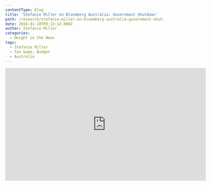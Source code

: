 ```yaml
---
contentType: blog
title: 'Stefanie Miller on Bloomberg Australia: Government Shutdown'
path: /research/stefanie-miller-on-bloomberg-australia-government-shutdown/
date: 2018-01-18T09:13:12.000Z
author: Stefanie Miller
categories:
  - Height in the News
tags:
  - Stefanie Miller
  - Tax &amp; Budget
  - Australia
---
```

<iframe src="https://www.youtube.com/embed/NU94hXuxvLA" width="640" height="360" frameborder="0" allowfullscreen="allowfullscreen"><span data-mce-type="bookmark" style="display: inline-block; width: 0px; overflow: hidden; line-height: 0;" class="mce_SELRES_start">﻿</span></iframe>
